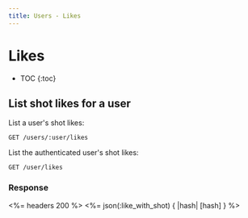 ```yaml
---
title: Users - Likes
---
```


# Likes

* TOC
{:toc}

## List shot likes for a user

List a user's shot likes:

    GET /users/:user/likes

List the authenticated user's shot likes:

    GET /user/likes

### Response

<%= headers 200 %>
<%= json(:like_with_shot) { |hash| [hash] } %>
